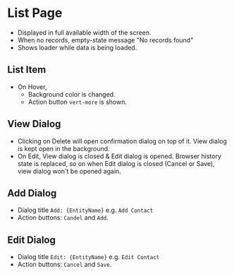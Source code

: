 # List Page

- Displayed in full available width of the screen.
- When no records, empty-state message "No records found" 
- Shows loader while data is being loaded.

## List Item
- On Hover, 
  - Background color is changed.
  - Action button `vert-more` is shown.

## View Dialog
- Clicking on Delete will open confirmation dialog on top of it. View dialog is kept open in the background.
- On Edit, View dialog is closed & Edit dialog is opened. Browser history state is replaced, so on when Edit dialog is closed (Cancel or Save), view dialog won't be opened again.

## Add Dialog
- Dialog title `Add: {EntityName}` e.g. `Add Contact`
- Action buttons: `Candel` and `Add`.

## Edit Dialog
- Dialog title `Edit: {EntityName}` e.g. `Edit Contact`
- Action buttons: `Cancel` and `Save`.